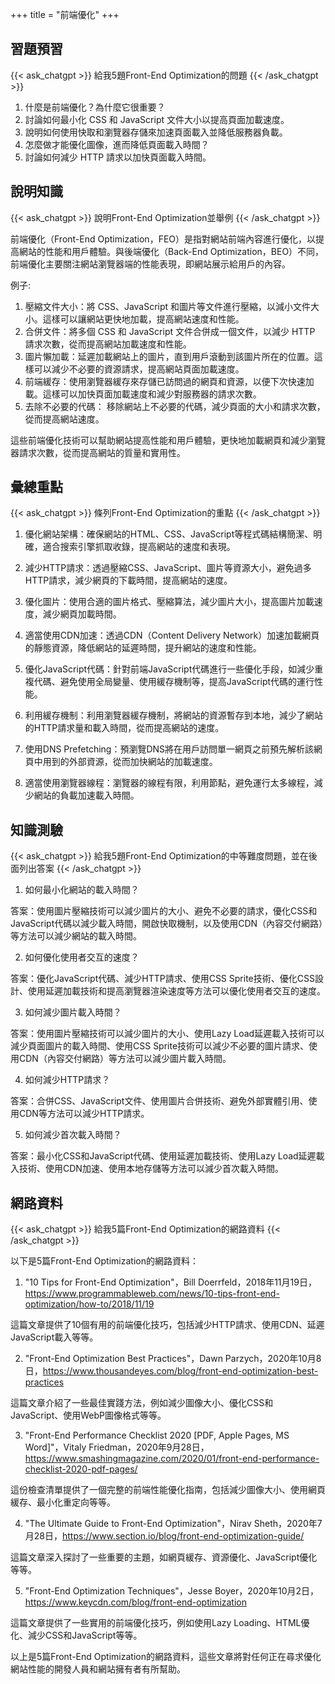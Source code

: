 +++
title = "前端優化"
+++
## 習題預習
{{< ask_chatgpt >}}
給我5題Front-End Optimization的問題
{{< /ask_chatgpt >}}



1. 什麼是前端優化？為什麼它很重要？
2. 討論如何最小化 CSS 和 JavaScript 文件大小以提高頁面加載速度。
3. 說明如何使用快取和瀏覽器存儲來加速頁面載入並降低服務器負載。
4. 怎麼做才能優化圖像，進而降低頁面載入時間？
5. 討論如何減少 HTTP 請求以加快頁面載入時間。   

## 說明知識
{{< ask_chatgpt >}}
說明Front-End Optimization並舉例
{{< /ask_chatgpt >}}



前端優化（Front-End Optimization，FEO）是指對網站前端內容進行優化，以提高網站的性能和用戶體驗。與後端優化（Back-End Optimization，BEO）不同，前端優化主要關注網站瀏覽器端的性能表現，即網站展示給用戶的內容。

例子:
1. 壓縮文件大小：將 CSS、JavaScript 和圖片等文件進行壓縮，以減小文件大小。這樣可以讓網站更快地加載，提高網站速度和性能。
2. 合併文件：將多個 CSS 和 JavaScript 文件合併成一個文件，以減少 HTTP 請求次數，從而提高網站加載速度和性能。
3. 圖片懶加載：延遲加載網站上的圖片，直到用戶滾動到該圖片所在的位置。這樣可以減少不必要的資源請求，提高網站頁面加載速度。
4. 前端緩存：使用瀏覽器緩存來存儲已訪問過的網頁和資源，以便下次快速加載。這樣可以加快頁面加載速度和減少對服務器的請求次數。
5. 去除不必要的代碼： 移除網站上不必要的代碼，減少頁面的大小和請求次數，從而提高網站速度。

這些前端優化技術可以幫助網站提高性能和用戶體驗，更快地加載網頁和減少瀏覽器請求次數，從而提高網站的質量和實用性。   

## 彙總重點
{{< ask_chatgpt >}}
條列Front-End Optimization的重點
{{< /ask_chatgpt >}}



1. 優化網站架構：確保網站的HTML、CSS、JavaScript等程式碼結構簡潔、明確，適合搜索引擎抓取收錄，提高網站的速度和表現。

2. 減少HTTP請求：透過壓縮CSS、JavaScript、圖片等資源大小，避免過多HTTP請求，減少網頁的下載時間，提高網站的速度。

3. 優化圖片：使用合適的圖片格式、壓縮算法，減少圖片大小，提高圖片加載速度，減少網頁加載時間。

4. 適當使用CDN加速：透過CDN（Content Delivery Network）加速加載網頁的靜態資源，降低網站的延遲時間，提升網站的速度和性能。

5. 優化JavaScript代碼：針對前端JavaScript代碼進行一些優化手段，如減少重複代碼、避免使用全局變量、使用緩存機制等，提高JavaScript代碼的運行性能。

6. 利用緩存機制：利用瀏覽器緩存機制，將網站的資源暫存到本地，減少了網站的HTTP請求量和載入時間，從而提高網站的速度。

7. 使用DNS Prefetching：預瀏覽DNS將在用戶訪問單一網頁之前預先解析該網頁中用到的外部資源，從而加快網站的加載速度。

8. 適當使用瀏覽器線程：瀏覽器的線程有限，利用節點，避免運行太多線程，減少網站的負載加速載入時間。   

## 知識測驗
{{< ask_chatgpt >}}
給我5題Front-End Optimization的中等難度問題，並在後面列出答案
{{< /ask_chatgpt >}}



1. 如何最小化網站的載入時間？

答案：使用圖片壓縮技術可以減少圖片的大小、避免不必要的請求，優化CSS和JavaScript代碼以減少載入時間，開啟快取機制，以及使用CDN（內容交付網路）等方法可以減少網站的載入時間。

2. 如何優化使用者交互的速度？

答案：優化JavaScript代碼、減少HTTP請求、使用CSS Sprite技術、優化CSS設計、使用延遲加載技術和提高瀏覽器渲染速度等方法可以優化使用者交互的速度。

3. 如何減少圖片載入時間？

答案：使用圖片壓縮技術可以減少圖片的大小、使用Lazy Load延遲載入技術可以減少頁面圖片的載入時間、使用CSS Sprite技術可以減少不必要的圖片請求、使用CDN（內容交付網路）等方法可以減少圖片載入時間。

4. 如何減少HTTP請求？

答案：合併CSS、JavaScript文件、使用圖片合併技術、避免外部實體引用、使用CDN等方法可以減少HTTP請求。

5. 如何減少首次載入時間？

答案：最小化CSS和JavaScript代碼、使用延遲加載技術、使用Lazy Load延遲載入技術、使用CDN加速、使用本地存儲等方法可以減少首次載入時間。   

## 網路資料
{{< ask_chatgpt >}}
給我5篇Front-End Optimization的網路資料
{{< /ask_chatgpt >}}



以下是5篇Front-End Optimization的網路資料：

1. "10 Tips for Front-End Optimization"，Bill Doerrfeld，2018年11月19日，https://www.programmableweb.com/news/10-tips-front-end-optimization/how-to/2018/11/19

這篇文章提供了10個有用的前端優化技巧，包括減少HTTP請求、使用CDN、延遲JavaScript載入等等。

2. "Front-End Optimization Best Practices"，Dawn Parzych，2020年10月8日，https://www.thousandeyes.com/blog/front-end-optimization-best-practices

這篇文章介紹了一些最佳實踐方法，例如減少圖像大小、優化CSS和JavaScript、使用WebP圖像格式等等。

3. "Front-End Performance Checklist 2020 [PDF, Apple Pages, MS Word]"，Vitaly Friedman，2020年9月28日，https://www.smashingmagazine.com/2020/01/front-end-performance-checklist-2020-pdf-pages/

這份檢查清單提供了一個完整的前端性能優化指南，包括減少圖像大小、使用網頁緩存、最小化重定向等等。

4. "The Ultimate Guide to Front-End Optimization"，Nirav Sheth，2020年7月28日，https://www.section.io/blog/front-end-optimization-guide/

這篇文章深入探討了一些重要的主題，如網頁緩存、資源優化、JavaScript優化等等。

5. "Front-End Optimization Techniques"，Jesse Boyer，2020年10月2日，https://www.keycdn.com/blog/front-end-optimization

這篇文章提供了一些實用的前端優化技巧，例如使用Lazy Loading、HTML優化、減少CSS和JavaScript等等。

以上是5篇Front-End Optimization的網路資料，這些文章將對任何正在尋求優化網站性能的開發人員和網站擁有者有所幫助。   

